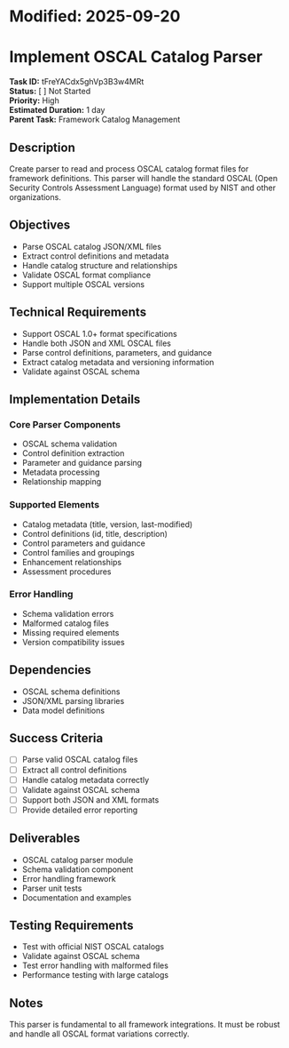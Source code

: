 # Modified: 2025-09-20

# Implement OSCAL Catalog Parser

**Task ID:** tFreYACdx5ghVp3B3w4MRt  
**Status:** [ ] Not Started  
**Priority:** High  
**Estimated Duration:** 1 day  
**Parent Task:** Framework Catalog Management

## Description
Create parser to read and process OSCAL catalog format files for framework definitions. This parser will handle the standard OSCAL (Open Security Controls Assessment Language) format used by NIST and other organizations.

## Objectives
- Parse OSCAL catalog JSON/XML files
- Extract control definitions and metadata
- Handle catalog structure and relationships
- Validate OSCAL format compliance
- Support multiple OSCAL versions

## Technical Requirements
- Support OSCAL 1.0+ format specifications
- Handle both JSON and XML OSCAL files
- Parse control definitions, parameters, and guidance
- Extract catalog metadata and versioning information
- Validate against OSCAL schema

## Implementation Details
### Core Parser Components
- OSCAL schema validation
- Control definition extraction
- Parameter and guidance parsing
- Metadata processing
- Relationship mapping

### Supported Elements
- Catalog metadata (title, version, last-modified)
- Control definitions (id, title, description)
- Control parameters and guidance
- Control families and groupings
- Enhancement relationships
- Assessment procedures

### Error Handling
- Schema validation errors
- Malformed catalog files
- Missing required elements
- Version compatibility issues

## Dependencies
- OSCAL schema definitions
- JSON/XML parsing libraries
- Data model definitions

## Success Criteria
- [ ] Parse valid OSCAL catalog files
- [ ] Extract all control definitions
- [ ] Handle catalog metadata correctly
- [ ] Validate against OSCAL schema
- [ ] Support both JSON and XML formats
- [ ] Provide detailed error reporting

## Deliverables
- OSCAL catalog parser module
- Schema validation component
- Error handling framework
- Parser unit tests
- Documentation and examples

## Testing Requirements
- Test with official NIST OSCAL catalogs
- Validate against OSCAL schema
- Test error handling with malformed files
- Performance testing with large catalogs

## Notes
This parser is fundamental to all framework integrations. It must be robust and handle all OSCAL format variations correctly.
